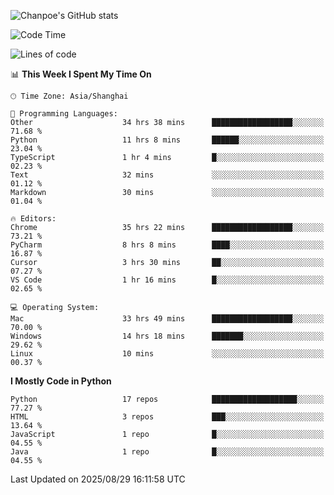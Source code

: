 ![Chanpoe's GitHub stats](https://github-readme-stats.vercel.app/api?username=Chanpoe&show_icons=true&count_private=true&theme=cobalt)

<!--START_SECTION:waka-->
![Code Time](http://img.shields.io/badge/Code%20Time-941%20hrs%2012%20mins-blue)

![Lines of code](https://img.shields.io/badge/From%20Hello%20World%20I%27ve%20Written-1.9%20million%20lines%20of%20code-blue)

📊 **This Week I Spent My Time On** 

```text
🕑︎ Time Zone: Asia/Shanghai

💬 Programming Languages: 
Other                    34 hrs 38 mins      ██████████████████░░░░░░░   71.68 % 
Python                   11 hrs 8 mins       ██████░░░░░░░░░░░░░░░░░░░   23.04 % 
TypeScript               1 hr 4 mins         █░░░░░░░░░░░░░░░░░░░░░░░░   02.23 % 
Text                     32 mins             ░░░░░░░░░░░░░░░░░░░░░░░░░   01.12 % 
Markdown                 30 mins             ░░░░░░░░░░░░░░░░░░░░░░░░░   01.04 % 

🔥 Editors: 
Chrome                   35 hrs 22 mins      ██████████████████░░░░░░░   73.21 % 
PyCharm                  8 hrs 8 mins        ████░░░░░░░░░░░░░░░░░░░░░   16.87 % 
Cursor                   3 hrs 30 mins       ██░░░░░░░░░░░░░░░░░░░░░░░   07.27 % 
VS Code                  1 hr 16 mins        █░░░░░░░░░░░░░░░░░░░░░░░░   02.65 % 

💻 Operating System: 
Mac                      33 hrs 49 mins      ██████████████████░░░░░░░   70.00 % 
Windows                  14 hrs 18 mins      ███████░░░░░░░░░░░░░░░░░░   29.62 % 
Linux                    10 mins             ░░░░░░░░░░░░░░░░░░░░░░░░░   00.37 % 
```

**I Mostly Code in Python** 

```text
Python                   17 repos            ███████████████████░░░░░░   77.27 % 
HTML                     3 repos             ███░░░░░░░░░░░░░░░░░░░░░░   13.64 % 
JavaScript               1 repo              █░░░░░░░░░░░░░░░░░░░░░░░░   04.55 % 
Java                     1 repo              █░░░░░░░░░░░░░░░░░░░░░░░░   04.55 % 
```




 Last Updated on 2025/08/29 16:11:58 UTC
<!--END_SECTION:waka-->
